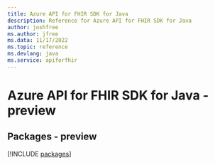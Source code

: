 ```yaml
---
title: Azure API for FHIR SDK for Java
description: Reference for Azure API for FHIR SDK for Java
author: joshfree
ms.author: jfree
ms.data: 11/17/2022
ms.topic: reference
ms.devlang: java
ms.service: apiforfhir
---
```

# Azure API for FHIR SDK for Java - preview
## Packages - preview
[!INCLUDE [packages](api-for-fhir-index.md)]